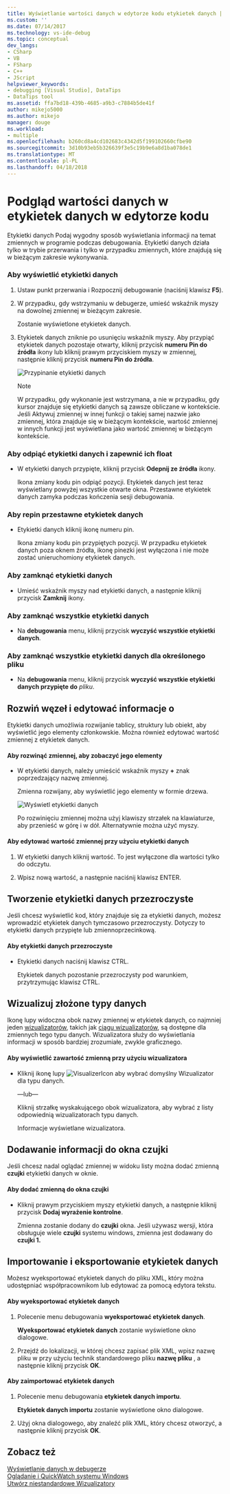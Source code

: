 ```yaml
---
title: Wyświetlanie wartości danych w edytorze kodu etykietek danych | Dokumentacja firmy Microsoft
ms.custom: ''
ms.date: 07/14/2017
ms.technology: vs-ide-debug
ms.topic: conceptual
dev_langs:
- CSharp
- VB
- FSharp
- C++
- JScript
helpviewer_keywords:
- debugging [Visual Studio], DataTips
- DataTips tool
ms.assetid: ffa7bd18-439b-4685-a9b3-c7884b5de41f
author: mikejo5000
ms.author: mikejo
manager: douge
ms.workload:
- multiple
ms.openlocfilehash: b260cd8a4cd102683c4342d5f199102660cfbe90
ms.sourcegitcommit: 3d10b93eb5b326639f3e5c19b9e6a8d1ba078de1
ms.translationtype: MT
ms.contentlocale: pl-PL
ms.lasthandoff: 04/18/2018
---
```

# <a name="view-data-values-in-datatips-in-the-code-editor"></a>Podgląd wartości danych w etykietek danych w edytorze kodu
Etykietki danych Podaj wygodny sposób wyświetlania informacji na temat zmiennych w programie podczas debugowania. Etykietki danych działa tylko w trybie przerwania i tylko w przypadku zmiennych, które znajdują się w bieżącym zakresie wykonywania.
  
### <a name="to-display-a-datatip"></a>Aby wyświetlić etykietki danych  
  
1. Ustaw punkt przerwania i Rozpocznij debugowanie (naciśnij klawisz **F5**).

2. W przypadku, gdy wstrzymaniu w debugerze, umieść wskaźnik myszy na dowolnej zmiennej w bieżącym zakresie.
  
     Zostanie wyświetlone etykietek danych.
  
3.  Etykietek danych zniknie po usunięciu wskaźnik myszy. Aby przypiąć etykietek danych pozostaje otwarty, kliknij przycisk **numeru Pin do źródła** ikony lub kliknij prawym przyciskiem myszy w zmiennej, następnie kliknij przycisk **numeru Pin do źródła**.

    ![Przypinanie etykietki danych](../debugger/media/dbg-tips-data-tips-pinned.png "PinningDataTip")

    > [!NOTE]
    > W przypadku, gdy wykonanie jest wstrzymana, a nie w przypadku, gdy kursor znajduje się etykietki danych są zawsze obliczane w kontekście. Jeśli Aktywuj zmiennej w innej funkcji o takiej samej nazwie jako zmiennej, która znajduje się w bieżącym kontekście, wartość zmiennej w innych funkcji jest wyświetlana jako wartość zmiennej w bieżącym kontekście.
  
### <a name="to-unpin-a-datatip-and-make-it-float"></a>Aby odpiąć etykietki danych i zapewnić ich float  
  
-   W etykietki danych przypięte, kliknij przycisk **Odepnij ze źródła** ikony.  
  
     Ikona zmiany kodu pin odpiąć pozycji. Etykietek danych jest teraz wyświetlany powyżej wszystkie otwarte okna. Przestawne etykietek danych zamyka podczas kończenia sesji debugowania.  
  
### <a name="to-repin-a-floating-datatip"></a>Aby repin przestawne etykietek danych  
  
-   Etykietki danych kliknij ikonę numeru pin.  
  
     Ikona zmiany kodu pin przypiętych pozycji. W przypadku etykietek danych poza oknem źródła, ikonę pinezki jest wyłączona i nie może zostać unieruchomiony etykietek danych.  
  
### <a name="to-close-a-datatip"></a>Aby zamknąć etykietki danych  
  
-   Umieść wskaźnik myszy nad etykietki danych, a następnie kliknij przycisk **Zamknij** ikony.  
  
### <a name="to-close-all-datatips"></a>Aby zamknąć wszystkie etykietki danych  
  
-   Na **debugowania** menu, kliknij przycisk **wyczyść wszystkie etykietki danych**.  
  
### <a name="to-close-all-datatips-for-a-specific-file"></a>Aby zamknąć wszystkie etykietki danych dla określonego pliku  
  
-   Na **debugowania** menu, kliknij przycisk **wyczyść wszystkie etykietki danych przypięte do** *pliku*.  
  
## <a name="expand-and-edit-information"></a>Rozwiń węzeł i edytować informacje o  
 Etykietki danych umożliwia rozwijanie tablicy, struktury lub obiekt, aby wyświetlić jego elementy członkowskie. Można również edytować wartość zmiennej z etykietek danych.  
  
#### <a name="to-expand-a-variable-to-see-its-elements"></a>Aby rozwinąć zmiennej, aby zobaczyć jego elementy  
  
-   W etykietki danych, należy umieścić wskaźnik myszy **+** znak poprzedzający nazwę zmiennej.  
  
    Zmienna rozwijany, aby wyświetlić jego elementy w formie drzewa.

    ![Wyświetl etykietki danych](../debugger/media/dbg-tour-data-tips.gif "wyświetlenia etykietki danych")
  
    Po rozwinięciu zmiennej można użyj klawiszy strzałek na klawiaturze, aby przenieść w górę i w dół. Alternatywnie można użyć myszy.  
  
#### <a name="to-edit-the-value-of-a-variable-using-a-datatip"></a>Aby edytować wartość zmiennej przy użyciu etykietki danych  
  
1.  W etykietki danych kliknij wartość. To jest wyłączone dla wartości tylko do odczytu.  
  
2.  Wpisz nową wartość, a następnie naciśnij klawisz ENTER.  
  
## <a name="making-a-datatip-transparent"></a>Tworzenie etykietki danych przezroczyste  
 Jeśli chcesz wyświetlić kod, który znajduje się za etykietki danych, możesz wprowadzić etykietek danych tymczasowo przezroczysty. Dotyczy to etykietki danych przypięte lub zmiennoprzecinkową.  
  
#### <a name="to-make-a-datatip-transparent"></a>Aby etykietki danych przezroczyste  
  
-   Etykietki danych naciśnij klawisz CTRL.  
  
     Etykietek danych pozostanie przezroczysty pod warunkiem, przytrzymując klawisz CTRL.  
  
## <a name="visualize-complex-data-types"></a>Wizualizuj złożone typy danych  
 Ikonę lupy widoczna obok nazwy zmiennej w etykietek danych, co najmniej jeden [wizualizatorów](../debugger/create-custom-visualizers-of-data.md), takich jak [ciągu wizualizatorów](../debugger/string-visualizer-dialog-box.md), są dostępne dla zmiennych tego typu danych. Wizualizatora służy do wyświetlania informacji w sposób bardziej zrozumiałe, zwykle graficznego.
  
#### <a name="to-view-the-contents-of-a-variable-using-a-visualizer"></a>Aby wyświetlić zawartość zmienną przy użyciu wizualizatora  
  
-   Kliknij ikonę lupy ![VisualizerIcon](../debugger/media/dbg-tips-visualizer-icon.png "ikona wizualizatora") aby wybrać domyślny Wizualizator dla typu danych.  
  
     —lub—  
  
     Kliknij strzałkę wyskakującego obok wizualizatora, aby wybrać z listy odpowiednią wizualizatorach typu danych.  
  
     Informacje wyświetlane wizualizatora.  
  
## <a name="add-information-to-a-watch-window"></a>Dodawanie informacji do okna czujki  
 Jeśli chcesz nadal oglądać zmiennej w widoku listy można dodać zmienną **czujki** etykietki danych w oknie.  
  
#### <a name="to-add-a-variable-to-the-watch-window"></a>Aby dodać zmienną do okna czujki  
  
-   Kliknij prawym przyciskiem myszy etykietki danych, a następnie kliknij przycisk **Dodaj wyrażenie kontrolne**.  
  
     Zmienna zostanie dodany do **czujki** okna. Jeśli używasz wersji, która obsługuje wiele **czujki** systemu windows, zmienna jest dodawany do **czujki 1.**  
  
## <a name="import-and-export-datatips"></a>Importowanie i eksportowanie etykietek danych  
 Możesz wyeksportować etykietek danych do pliku XML, który można udostępniać współpracownikom lub edytować za pomocą edytora tekstu.  
  
#### <a name="to-export-datatips"></a>Aby wyeksportować etykietek danych  
  
1.  Polecenie menu debugowania **wyeksportować etykietek danych**.  
  
     **Wyeksportować etykietek danych** zostanie wyświetlone okno dialogowe.  
  
2.  Przejdź do lokalizacji, w której chcesz zapisać plik XML, wpisz nazwę pliku w przy użyciu technik standardowego pliku **nazwę pliku** , a następnie kliknij przycisk **OK**.  
  
#### <a name="to-import-datatips"></a>Aby zaimportować etykietek danych  
  
1.  Polecenie menu debugowania **etykietek danych importu**.  
  
     **Etykietek danych importu** zostanie wyświetlone okno dialogowe.  
  
2.  Użyj okna dialogowego, aby znaleźć plik XML, który chcesz otworzyć, a następnie kliknij przycisk **OK**.  
  
## <a name="see-also"></a>Zobacz też  
 [Wyświetlanie danych w debugerze](../debugger/viewing-data-in-the-debugger.md)   
 [Oglądanie i QuickWatch systemu Windows](../debugger/watch-and-quickwatch-windows.md)   
 [Utwórz niestandardowe Wizualizatory](../debugger/create-custom-visualizers-of-data.md)   